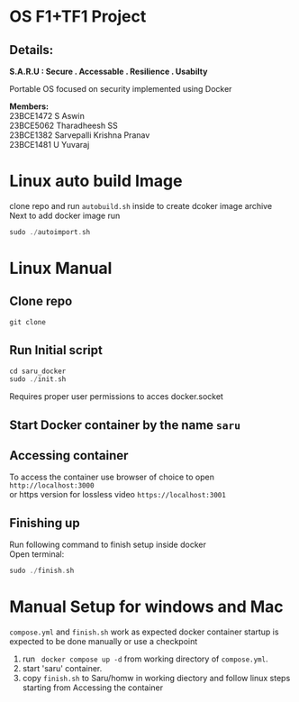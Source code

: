 # OS F1+TF1 Project 
## Details: 
**S.A.R.U : Secure . Accessable . Resilience . Usabilty**

Portable OS focused on security implemented using Docker

**Members:**<br>
23BCE1472 S Aswin<br>
23BCE5062 Tharadheesh SS<br>
23BCE1382 Sarvepalli Krishna Pranav<br>
23BCE1481 U Yuvaraj<br>


# Linux auto build Image
clone repo and run ```autobuild.sh``` inside to create dcoker image archive<br>
Next to add docker image run
```c
sudo ./autoimport.sh
```

# Linux Manual
## Clone repo
```c
git clone 
```
## Run Initial script
```c
cd saru_docker
sudo ./init.sh
```
Requires proper user permissions to acces docker.socket

## Start Docker container by the name ```saru```

## Accessing container
To access the container use browser of choice to open
```http://localhost:3000```<br>
or https version for lossless video
```https://localhost:3001```

## Finishing up
Run following command to finish setup inside docker<br>
Open terminal:
```c
sudo ./finish.sh
```

# Manual Setup for windows and Mac
```compose.yml``` and ```finish.sh``` work as expected docker container startup is expected to be done manually or use a checkpoint<br>
1. run ``` docker compose up -d``` from working directory of ```compose.yml```.<br>
2. start 'saru' container.<br>
3. copy ```finish.sh``` to Saru/homw in working diectory and follow linux steps starting from  Accessing the container 




